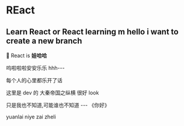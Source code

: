 # REact
Learn React or React learning m
hello i want to  create a new branch
---

React is **娃哈哈**

呜啦啦啦安安乐乐
hhh---

每个人的心里都乐开了话

这里是 dev 的
大秦帝国之纵横 很好 look

只是我也不知道,可能谁也不知道
                    --- 《你好》

yuanlai niye zai zheli 